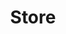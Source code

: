 ---
layout: internal/store
title: Store
description: "Danny Beaton is a self published author in Sydney Australia. He writes children's adventure books."
permalink: /store/
banner_img_path: /img/content/clouds-bg.jpg
---